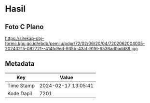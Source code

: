 # Hasil

## Foto C Plano

https://sirekap-obj-formc.kpu.go.id/ebdb/pemilu/pdpr/72/02/06/20/04/7202062004005-20240215-082721--414fc9ed-935b-43af-91f6-6536ad0add89.jpg


## Metadata

| Key        | Value               |
| ---------- | ------------------- |
| Time Stamp | 2024-02-17 13:05:41 |
| Kode Dapil | 7201                |



